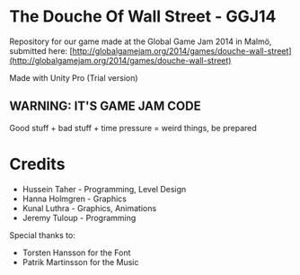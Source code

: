 The Douche Of Wall Street - GGJ14
========

Repository for our game made at the Global Game Jam 2014 in Malmö, submitted here: [http://globalgamejam.org/2014/games/douche-wall-street](http://globalgamejam.org/2014/games/douche-wall-street)

Made with Unity Pro (Trial version)

## WARNING: IT'S GAME JAM CODE

Good stuff + bad stuff + time pressure = weird things, be prepared


# Credits

* Hussein Taher - Programming, Level Design
* Hanna Holmgren - Graphics
* Kunal Luthra - Graphics, Animations
* Jeremy Tuloup - Programming

Special thanks to:
* Torsten Hansson for the Font
* Patrik Martinsson for the Music
